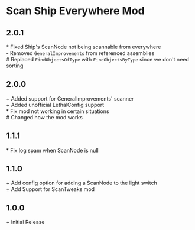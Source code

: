 # Scan Ship Everywhere Mod

## 2.0.1<br>

\* Fixed Ship's ScanNode not being scannable from everywhere<br>
\- Removed `GeneralImprovements` from referenced assemblies<br>
\# Replaced `FindObjectsOfType` with `FindObjectsByType` since we don't need sorting<br>

## 2.0.0<br>

\+ Added support for GeneralImprovements' scanner<br>
\+ Added unofficial LethalConfig support<br>
\* Fix mod not working in certain situations<br>
\# Changed how the mod works<br>

## 1.1.1<br>

\* Fix log spam when ScanNode is null<br>

## 1.1.0<br>

\+ Add config option for adding a ScanNode to the light switch<br>
\+ Add Support for ScanTweaks mod<br>

## 1.0.0<br>

\+ Initial Release<br>

